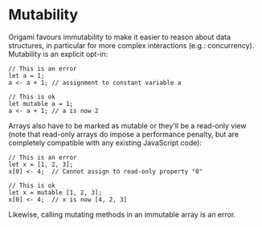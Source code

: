 # Mutability

Origami favours immutability to make it easier to reason about data structures, in particular for more complex interactions (e.g.: concurrency). Mutability is an explicit opt-in:

```
// This is an error
let a = 1;
a <- a + 1; // assignment to constant variable a

// This is ok
let mutable a = 1;
a <- a + 1; // a is now 2
```

Arrays also have to be marked as mutable or they'll be a read-only view (note that read-only arrays do impose a performance penalty, but are completely compatible with any existing JavaScript code):

```
// This is an error
let x = [1, 2, 3];
x[0] <- 4;  // Cannot assign to read-only property "0"

// This is ok
let x = mutable [1, 2, 3];
x[0] <- 4;  // x is now [4, 2, 3]
```

Likewise, calling mutating methods in an immutable array is an error.
